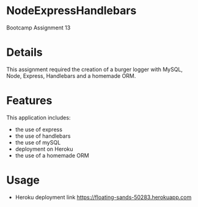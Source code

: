 # NodeExpressHandlebars
Bootcamp Assignment 13

# Details 
This assignment required the creation of a burger logger with MySQL, Node, Express, Handlebars and a homemade ORM.

# Features
This application includes:
- the use of express
- the use of handlebars
- the use of mySQL
- deployment on Heroku
- the use of a homemade ORM 
 
# Usage 
- Heroku deployment link
https://floating-sands-50283.herokuapp.com
